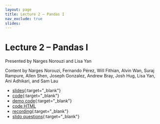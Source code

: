 ```yaml
---
layout: page
title: Lecture 2 – Pandas I
nav_exclude: true
slides: 
---
```


# Lecture 2 – Pandas I

Presented by Narges Norouzi and Lisa Yan

Content by Narges Norouzi, Fernando Pérez, Will Fithian, Alvin Wan, Suraj Rampure, Allen Shen, Joseph Gonzalez, Andrew Bray, Josh Hug, Lisa Yan, Ani Adhikari, and Sam Lau

- [slides](https://docs.google.com/presentation/d/1SAbDTM2aaIjA2Hsupd_uCXV2mpFX5oBYvmRqpLgFJYk/edit?usp=sharing){:target="_blank"}
- [code](https://data100.datahub.berkeley.edu/hub/user-redirect/git-pull?repo=https%3A%2F%2Fgithub.com%2FDS-100%2Fsp23&branch=main&urlpath=lab%2Ftree%2Fsp23%2Flecture%2Flec02%2Flec02.ipynb){:target="_blank"}
- [demo code](https://data100.datahub.berkeley.edu/hub/user-redirect/git-pull?repo=https%3A%2F%2Fgithub.com%2FDS-100%2Fsp23&branch=main&urlpath=lab%2Ftree%2Fsp23%2Flecture%2Flec02%2Flec02-demo.ipynb){:target="_blank"}
- [code HTML](../../resources/assets/lectures/lec02/lec02-demo.html)
- [recording](https://youtu.be/jSVz3Rg0fbw){:target="_blank"}
- [slido questions](https://drive.google.com/file/d/1DNO5XmvefdxxPCBtD-9BJCgnSu5karUT/view?usp=share_link){:target="_blank"}
